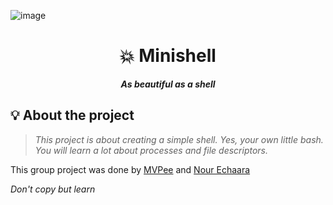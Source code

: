 ![image](https://github.com/MVPee/42-minishell/assets/93082514/76d8a8e8-8a1a-4fd7-85c7-5189286eab48)

<h1 align="center">
	💥 Minishell
</h1>

<p align="center">
	<b><i>As beautiful as a shell</i></b><br>
</p>

## 💡 About the project

> _This project is about creating a simple shell.
Yes, your own little bash.
You will learn a lot about processes and file descriptors._



This group project was done by [MVPee](https://github.com/MVPee) and [Nour Echaara](https://github.com/noureh10)

<i>Don't copy but learn</i>
